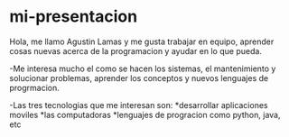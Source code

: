 # mi-presentacion
Hola, me llamo Agustin Lamas y me gusta trabajar en equipo, aprender cosas nuevas acerca de la programacion y ayudar en lo que pueda.

-Me interesa mucho el como se hacen los sistemas, el mantenimiento y solucionar problemas, aprender los conceptos y nuevos lenguajes de progrmacion.

-Las tres tecnologias que me interesan son: *desarrollar aplicaciones moviles *las computadoras *lenguajes de progracion como python, java, etc
